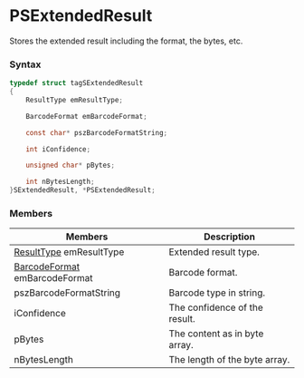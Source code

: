 # PSExtendedResult

Stores the extended result including the format, the bytes, etc.

### Syntax

```C
typedef struct tagSExtendedResult
{
	ResultType emResultType;

	BarcodeFormat emBarcodeFormat;

	const char* pszBarcodeFormatString;

	int iConfidence;

	unsigned char* pBytes;

	int nBytesLength;
}SExtendedResult, *PSExtendedResult;

```

### Members

| Members | Description |
| ------------- | ------------- |
| [ResultType](enumResultType.md) emResultType| Extended result type. |
| [BarcodeFormat](enumBarcodeFormat.md) emBarcodeFormat| Barcode format. |
| pszBarcodeFormatString | Barcode type in string. |
| iConfidence | The confidence of the result. |
| pBytes | The content as in byte array. |
| nBytesLength | The length of the byte array. |

